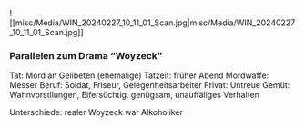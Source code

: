 ![[misc/Media/WIN_20240227_10_11_01_Scan.jpg|misc/Media/WIN_20240227_10_11_01_Scan.jpg]]

### Parallelen zum Drama “Woyzeck”

Tat: Mord an Gelibeten (ehemalige)
Tatzeit: früher Abend 
Mordwaffe: Messer 
Beruf: Soldat, Friseur, Gelegenheitsarbeiter 
Privat: Untreue 
Gemüt: Wahnvorstllungen, Eifersüchtig, genügsam, unauffäliges Verhalten


Unterschiede: realer Woyzeck war Alkoholiker
